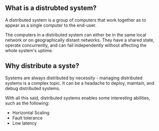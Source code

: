 ## What is a distrubted system?

A distributed system is a group of computers that work together as to appear as a single computer to the end-user. 

The computers in a distributed system can either be in the same local network or on geographically distant networks. They have a shared state, operate concurrently, and can fail independently without affecting the whole system's uptime. 

## Why distribute a syste?
Systems are always distributed by necessity - managing distributed systems is a complex topic. It can be a headache to deploy, maintain, and debug distributed systems. 

With all this said, distributed systems enables some interesting abilities, such as the following:
- Horizontal Scaling
- Fault tolerance
- Low latency